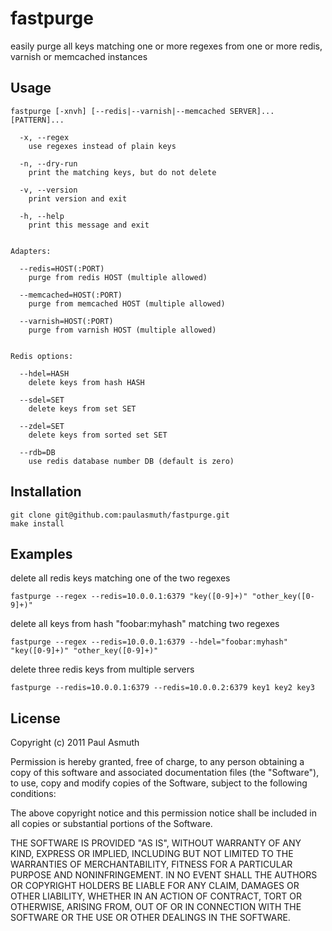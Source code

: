 fastpurge
=========

easily purge all keys matching one or more regexes from one or more redis, varnish or memcached instances


Usage
-----

```
fastpurge [-xnvh] [--redis|--varnish|--memcached SERVER]... [PATTERN]...
  
  -x, --regex
    use regexes instead of plain keys       

  -n, --dry-run
    print the matching keys, but do not delete    

  -v, --version
    print version and exit

  -h, --help 
    print this message and exit
 

Adapters:

  --redis=HOST(:PORT) 
    purge from redis HOST (multiple allowed)

  --memcached=HOST(:PORT) 
    purge from memcached HOST (multiple allowed)

  --varnish=HOST(:PORT) 
    purge from varnish HOST (multiple allowed)


Redis options:

  --hdel=HASH
    delete keys from hash HASH

  --sdel=SET
    delete keys from set SET

  --zdel=SET
    delete keys from sorted set SET

  --rdb=DB
    use redis database number DB (default is zero)
```


Installation
------------

```
git clone git@github.com:paulasmuth/fastpurge.git
make install
```

Examples
--------

delete all redis keys matching one of the two regexes

```
fastpurge --regex --redis=10.0.0.1:6379 "key([0-9]+)" "other_key([0-9]+)"
```

delete all keys from hash "foobar:myhash" matching two regexes

```
fastpurge --regex --redis=10.0.0.1:6379 --hdel="foobar:myhash" "key([0-9]+)" "other_key([0-9]+)"
```

delete three redis keys from multiple servers

```
fastpurge --redis=10.0.0.1:6379 --redis=10.0.0.2:6379 key1 key2 key3
```



License
-------

Copyright (c) 2011 Paul Asmuth

Permission is hereby granted, free of charge, to any person obtaining
a copy of this software and associated documentation files (the
"Software"), to use, copy and modify copies of the Software, subject 
to the following conditions:

The above copyright notice and this permission notice shall be
included in all copies or substantial portions of the Software.

THE SOFTWARE IS PROVIDED "AS IS", WITHOUT WARRANTY OF ANY KIND,
EXPRESS OR IMPLIED, INCLUDING BUT NOT LIMITED TO THE WARRANTIES OF
MERCHANTABILITY, FITNESS FOR A PARTICULAR PURPOSE AND
NONINFRINGEMENT. IN NO EVENT SHALL THE AUTHORS OR COPYRIGHT HOLDERS BE
LIABLE FOR ANY CLAIM, DAMAGES OR OTHER LIABILITY, WHETHER IN AN ACTION
OF CONTRACT, TORT OR OTHERWISE, ARISING FROM, OUT OF OR IN CONNECTION
WITH THE SOFTWARE OR THE USE OR OTHER DEALINGS IN THE SOFTWARE.

